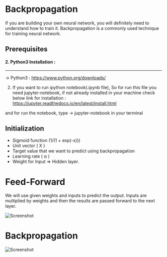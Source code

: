 # Backpropagation
If you are building your own neural network, you will definitely need to understand how to train it. Backpropagation is a commonly used technique for training neural network. 

## Prerequisites
#### 2. Python3 Installation :
__________________________

-> Python3 : https://www.python.org/downloads/

2. If you want to run ipython notebook(.ipynb file), So for run this file you need jupyter-notebook, if not already installed in your machine check below link for installation :
https://jupyter.readthedocs.io/en/latest/install.html

and for run the notebook, type -> jupyter-notebook in your terminal


## Initialization

* Sigmoid function (1/(1 + exp(-x)))
* Unit vector ( X )
* Target value that we want to predict using backpropagation
* Learning rate ( &alpha; )
* Weight for Input &Rightarrow; Hidden layer.

# Feed-Forward
We will use given weights and inputs to predict the output. Inputs are multiplied by weights and then the results are passed forward to the next layer.

![Screenshot](https://cdn-images-1.medium.com/max/800/1*-fmmpPBFNdJDDBuPXYUrsQ.png
)

# Backpropagation

![Screenshot](https://cdn-images-1.medium.com/max/800/1*l3vkOc35mt3cCZBDKm1i6g.png
)

